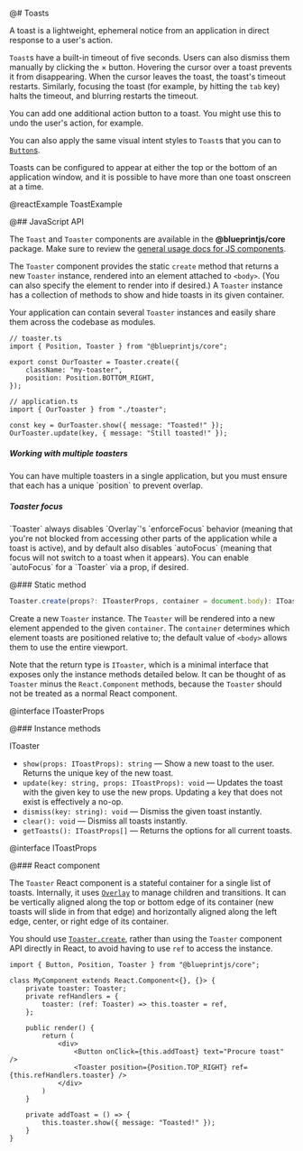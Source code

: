 @# Toasts

A toast is a lightweight, ephemeral notice from an application in direct response to a user's action.

`Toast`s have a built-in timeout of five seconds. Users can also dismiss them manually by clicking the &times; button.
Hovering the cursor over a toast prevents it from disappearing. When the cursor leaves the toast, the toast's timeout restarts.
Similarly, focusing the toast (for example, by hitting the `tab` key) halts the timeout, and blurring restarts the timeout.

You can add one additional action button to a toast. You might use this to undo the user's action, for example.

You can also apply the same visual intent styles to `Toast`s that you can to [`Button`s](components.button.css).

Toasts can be configured to appear at either the top or the bottom of an application window, and it is possible to
have more than one toast onscreen at a time.

@reactExample ToastExample

@## JavaScript API

The `Toast` and `Toaster` components are available in the __@blueprintjs/core__ package.
Make sure to review the [general usage docs for JS components](#components.usage).

The `Toaster` component provides the static `create` method that returns a new `Toaster` instance, rendered into an
element attached to `<body>`. (You can also specify the element to render into if desired.) A `Toaster` instance
has a collection of methods to show and hide toasts in its given container.

Your application can contain several `Toaster` instances and easily share them across the codebase as modules.

```
// toaster.ts
import { Position, Toaster } from "@blueprintjs/core";

export const OurToaster = Toaster.create({
    className: "my-toaster",
    position: Position.BOTTOM_RIGHT,
});
```

```
// application.ts
import { OurToaster } from "./toaster";

const key = OurToaster.show({ message: "Toasted!" });
OurToaster.update(key, { message: "Still toasted!" });
```

<div class="pt-callout pt-intent-primary pt-icon-info-sign">
    <h5>Working with multiple toasters</h5>
    You can have multiple toasters in a single application, but you must ensure that each has a unique
    `position` to prevent overlap.
</div>

<div class="pt-callout pt-intent-primary pt-icon-info-sign">
    <h5>Toaster focus</h5>
    `Toaster` always disables `Overlay`'s `enforceFocus` behavior (meaning that you're not blocked
    from accessing other parts of the application while a toast is active), and by default also
    disables `autoFocus` (meaning that focus will not switch to a toast when it appears). You can
    enable `autoFocus` for a `Toaster` via a prop, if desired.
</div>

@### Static method

```ts
Toaster.create(props?: IToasterProps, container = document.body): IToaster
```

Create a new `Toaster` instance. The `Toaster` will be rendered into a new element appended to the
given `container`. The `container` determines which element toasts are positioned relative to; the
default value of `<body>` allows them to use the entire viewport.

Note that the return type is `IToaster`, which is a minimal interface that exposes only the instance
methods detailed below. It can be thought of as `Toaster` minus the `React.Component` methods,
because the `Toaster` should not be treated as a normal React component.

@interface IToasterProps

@### Instance methods

<div class="docs-interface-name">IToaster</div>

- `show(props: IToastProps): string` — Show a new toast to the user.
Returns the unique key of the new toast.
- `update(key: string, props: IToastProps): void` —
Updates the toast with the given key to use the new props.
Updating a key that does not exist is effectively a no-op.
- `dismiss(key: string): void` — Dismiss the given toast instantly.
- `clear(): void` — Dismiss all toasts instantly.
- `getToasts(): IToastProps[]` — Returns the options for all current toasts.

@interface IToastProps

@### React component

The `Toaster` React component is a stateful container for a single list of toasts. Internally, it
uses [`Overlay`](#components.overlay) to manage children and transitions. It can be vertically
aligned along the top or bottom edge of its container (new toasts will slide in from that edge) and
horizontally aligned along the left edge, center, or right edge of its container.

You should use [`Toaster.create`](#components.toaster.js.create), rather than using the `Toaster`
component API directly in React, to avoid having to use `ref` to access the instance.

```
import { Button, Position, Toaster } from "@blueprintjs/core";

class MyComponent extends React.Component<{}, {}> {
    private toaster: Toaster;
    private refHandlers = {
        toaster: (ref: Toaster) => this.toaster = ref,
    };

    public render() {
        return (
            <div>
                <Button onClick={this.addToast} text="Procure toast" />
                <Toaster position={Position.TOP_RIGHT} ref={this.refHandlers.toaster} />
            </div>
        )
    }

    private addToast = () => {
        this.toaster.show({ message: "Toasted!" });
    }
}
```

